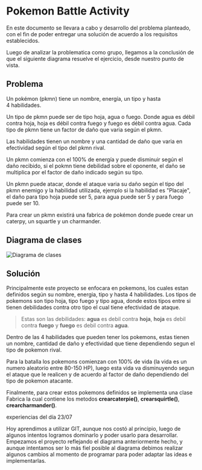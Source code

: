 # Pokemon Battle Activity
En este documento se llevara a cabo y desarrollo del problema planteado, con el fin de poder entregar una solución de acuerdo a los requisitos establecidos.

Luego de analizar la problematica como grupo, llegamos a la conclusión de que el siguiente diagrama resuelve el ejercicio, desde nuestro punto de vista.

## Problema
Un pokémon (pkmn) tiene un nombre, energía, un tipo y hasta 4 habilidades.

Un tipo de pkmn puede ser de tipo hoja, agua o fuego. Donde agua es débil contra hoja, hoja es débil contra fuego y fuego es débil contra agua. Cada tipo de pkmn tiene un factor de daño que varia según el pkmn.

Las habilidades tienen un nombre y una cantidad de daño que varia en efectividad según el tipo del pkmn rival.

Un pkmn comienza con el 100% de energía y puede disminuir según el daño recibido, si el pokmn tiene debilidad sobre el oponente, el daño se multiplica por el factor de daño indicado según su tipo.

Un pkmn puede atacar, donde el ataque varia su daño según el tipo del pkmn enemigo y la habilidad utilizada, ejemplo si la habilidad es "Placaje", el daño para tipo hoja puede ser 5, para agua puede ser 5 y para fuego puede ser 10.

Para crear un pkmn existirá una fabrica de pokémon donde puede crear un caterpy, un squartle y un charmander.

## Diagrama de clases
![Diagrama de clases](https://github.com/favc5/curso-jee-sesion2/blob/master/Pokemon2%20(1)%20(2)%20(1)%20(1)%20(1).png)

## Solución
Principalmente este proyecto se enfocara en pokemons, los cuales estan definidos según su nombre, energia, tipo y hasta 4 habilidades.
Los tipos de pokemons son tipo hoja, tipo fuego y tipo agua, donde estos tipos entre si tienen debilidades contra otro tipo el cual tiene efectividad de ataque. 
>Estas son las debilidades: **agua** es debil contra **hoja**, **hoja** es debil contra **fuego** y **fuego** es debil contra **agua**.

Dentro de las 4 habilidades que pueden tener los pokemons, estas tienen un nombre, cantidad de daño y efectividad que tiene dependiendo segun el tipo de pokemon rival.

Para la batalla los pokemons comienzan con 100% de vida (la vida es un numero aleatorio entre 80-150 HP), luego esta vida va disminuyendo segun el ataque que le realicen y de acuerdo al factor de daño dependiendo del tipo de pokemon atacante.

Finalmente, para crear estos pokemons definidos se implementa una clase Fabrica la cual contiene los metodos **crearcaterpie()**, **crearsquirtle()**, **crearcharmander()**.

experiencias del día 23/07

Hoy aprendimos a utilizar GIT, aunque nos costó al principio, luego de algunos intentos logramos dominarlo y poder usarlo para desarrollar. Empezamos el proyecto reflejando el diagrama anteriormente hecho, y aunque intentamos ser lo más fiel posible al diagrama debimos realizar algunos cambios al momento de programar para poder adaptar las ideas e implementarlas.

